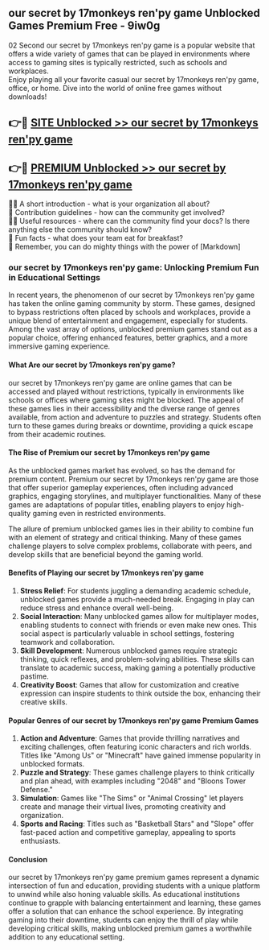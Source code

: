 ## our secret by 17monkeys ren'py game Unblocked Games Premium Free - 9iw0g

02 Second our secret by 17monkeys ren'py game is a popular website that offers a wide variety of games that can be played in environments where access to gaming sites is typically restricted, such as schools and workplaces.  
Enjoy playing all your favorite casual our secret by 17monkeys ren'py game, office, or home. Dive into the world of online free games without downloads!

## 👉🔴 [SITE Unblocked >> our secret by 17monkeys ren'py game](http://freeplayer.one?title=our_secret_by_17monkeys_ren'py_game&ref=13D)

## 👉🔴 [PREMIUM Unblocked >> our secret by 17monkeys ren'py game](http://freeplayer.one?title=our_secret_by_17monkeys_ren'py_game&ref=13D)

🙋‍♀️ A short introduction - what is your organization all about?  
🌈 Contribution guidelines - how can the community get involved?  
👩‍💻 Useful resources - where can the community find your docs? Is there anything else the community should know?  
🍿 Fun facts - what does your team eat for breakfast?  
🧙 Remember, you can do mighty things with the power of [Markdown]

### our secret by 17monkeys ren'py game: Unlocking Premium Fun in Educational Settings

In recent years, the phenomenon of our secret by 17monkeys ren'py game has taken the online gaming community by storm. These games, designed to bypass restrictions often placed by schools and workplaces, provide a unique blend of entertainment and engagement, especially for students. Among the vast array of options, unblocked premium games stand out as a popular choice, offering enhanced features, better graphics, and a more immersive gaming experience.

#### What Are our secret by 17monkeys ren'py game?

our secret by 17monkeys ren'py game are online games that can be accessed and played without restrictions, typically in environments like schools or offices where gaming sites might be blocked. The appeal of these games lies in their accessibility and the diverse range of genres available, from action and adventure to puzzles and strategy. Students often turn to these games during breaks or downtime, providing a quick escape from their academic routines.

#### The Rise of Premium our secret by 17monkeys ren'py game

As the unblocked games market has evolved, so has the demand for premium content. Premium our secret by 17monkeys ren'py game are those that offer superior gameplay experiences, often including advanced graphics, engaging storylines, and multiplayer functionalities. Many of these games are adaptations of popular titles, enabling players to enjoy high-quality gaming even in restricted environments.

The allure of premium unblocked games lies in their ability to combine fun with an element of strategy and critical thinking. Many of these games challenge players to solve complex problems, collaborate with peers, and develop skills that are beneficial beyond the gaming world.

#### Benefits of Playing our secret by 17monkeys ren'py game

1.  **Stress Relief**: For students juggling a demanding academic schedule, unblocked games provide a much-needed break. Engaging in play can reduce stress and enhance overall well-being.
2.  **Social Interaction**: Many unblocked games allow for multiplayer modes, enabling students to connect with friends or even make new ones. This social aspect is particularly valuable in school settings, fostering teamwork and collaboration.
3.  **Skill Development**: Numerous unblocked games require strategic thinking, quick reflexes, and problem-solving abilities. These skills can translate to academic success, making gaming a potentially productive pastime.
4.  **Creativity Boost**: Games that allow for customization and creative expression can inspire students to think outside the box, enhancing their creative skills.

#### Popular Genres of our secret by 17monkeys ren'py game Premium Games

1.  **Action and Adventure**: Games that provide thrilling narratives and exciting challenges, often featuring iconic characters and rich worlds. Titles like "Among Us" or "Minecraft" have gained immense popularity in unblocked formats.
2.  **Puzzle and Strategy**: These games challenge players to think critically and plan ahead, with examples including "2048" and "Bloons Tower Defense."
3.  **Simulation**: Games like "The Sims" or "Animal Crossing" let players create and manage their virtual lives, promoting creativity and organization.
4.  **Sports and Racing**: Titles such as "Basketball Stars" and "Slope" offer fast-paced action and competitive gameplay, appealing to sports enthusiasts.

#### Conclusion

our secret by 17monkeys ren'py game premium games represent a dynamic intersection of fun and education, providing students with a unique platform to unwind while also honing valuable skills. As educational institutions continue to grapple with balancing entertainment and learning, these games offer a solution that can enhance the school experience. By integrating gaming into their downtime, students can enjoy the thrill of play while developing critical skills, making unblocked premium games a worthwhile addition to any educational setting.